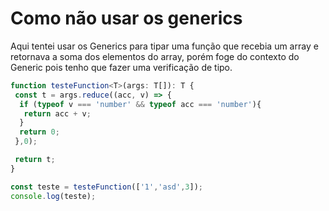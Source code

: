 # Como não usar os generics

Aqui tentei usar os Generics para tipar uma função que recebia um array e retornava a soma dos elementos do array, porém foge do contexto do Generic pois tenho que fazer uma verificação de tipo.

```typescript
function testeFunction<T>(args: T[]): T {
 const t = args.reduce((acc, v) => {
  if (typeof v === 'number' && typeof acc === 'number'){
   return acc + v;
  }
  return 0;
 },0);

 return t;
}

const teste = testeFunction(['1','asd',3]);
console.log(teste);
```

